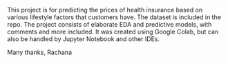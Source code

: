 This project is for predicting the prices of health insurance based on various lifestyle factors that customers have.
The dataset is included in the repo. 
The project consists of elaborate EDA and predictive models, with comments and more included.
It was created using Google Colab, but can also be handled by Jupyter Notebook and other IDEs.

Many thanks, Rachana
